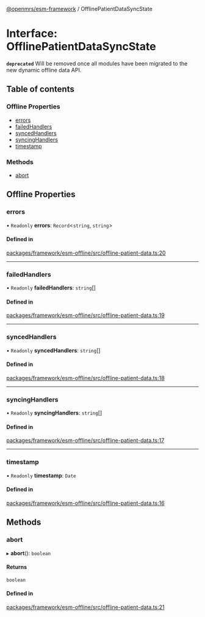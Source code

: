 [@openmrs/esm-framework](../API.md) / OfflinePatientDataSyncState

# Interface: OfflinePatientDataSyncState

**`deprecated`** Will be removed once all modules have been migrated to the new dynamic offline data API.

## Table of contents

### Offline Properties

- [errors](OfflinePatientDataSyncState.md#errors)
- [failedHandlers](OfflinePatientDataSyncState.md#failedhandlers)
- [syncedHandlers](OfflinePatientDataSyncState.md#syncedhandlers)
- [syncingHandlers](OfflinePatientDataSyncState.md#syncinghandlers)
- [timestamp](OfflinePatientDataSyncState.md#timestamp)

### Methods

- [abort](OfflinePatientDataSyncState.md#abort)

## Offline Properties

### errors

• `Readonly` **errors**: `Record`<`string`, `string`\>

#### Defined in

[packages/framework/esm-offline/src/offline-patient-data.ts:20](https://github.com/jona42-ui/openmrs-esm-core/blob/main/packages/framework/esm-offline/src/offline-patient-data.ts#L20)

___

### failedHandlers

• `Readonly` **failedHandlers**: `string`[]

#### Defined in

[packages/framework/esm-offline/src/offline-patient-data.ts:19](https://github.com/jona42-ui/openmrs-esm-core/blob/main/packages/framework/esm-offline/src/offline-patient-data.ts#L19)

___

### syncedHandlers

• `Readonly` **syncedHandlers**: `string`[]

#### Defined in

[packages/framework/esm-offline/src/offline-patient-data.ts:18](https://github.com/jona42-ui/openmrs-esm-core/blob/main/packages/framework/esm-offline/src/offline-patient-data.ts#L18)

___

### syncingHandlers

• `Readonly` **syncingHandlers**: `string`[]

#### Defined in

[packages/framework/esm-offline/src/offline-patient-data.ts:17](https://github.com/jona42-ui/openmrs-esm-core/blob/main/packages/framework/esm-offline/src/offline-patient-data.ts#L17)

___

### timestamp

• `Readonly` **timestamp**: `Date`

#### Defined in

[packages/framework/esm-offline/src/offline-patient-data.ts:16](https://github.com/jona42-ui/openmrs-esm-core/blob/main/packages/framework/esm-offline/src/offline-patient-data.ts#L16)

## Methods

### abort

▸ **abort**(): `boolean`

#### Returns

`boolean`

#### Defined in

[packages/framework/esm-offline/src/offline-patient-data.ts:21](https://github.com/jona42-ui/openmrs-esm-core/blob/main/packages/framework/esm-offline/src/offline-patient-data.ts#L21)

